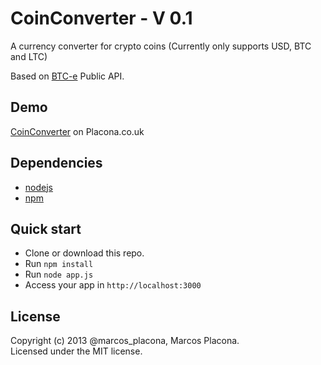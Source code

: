 CoinConverter - V 0.1
=============

A currency converter for crypto coins (Currently only supports USD, BTC and LTC)

Based on [BTC-e](https://btc-e.com) Public API.

## Demo
[CoinConverter](http://coinconverter.placona.co.uk) on Placona.co.uk

## Dependencies
* [nodejs](http://nodejs.org)
* [npm](https://npmjs.org/)

## Quick start
- Clone or download this repo.
- Run `npm install`
- Run `node app.js`
- Access your app in `http://localhost:3000`

## License
Copyright (c) 2013 @marcos_placona, Marcos Placona.  
Licensed under the MIT license.

